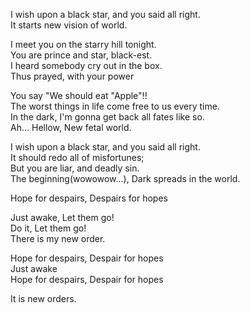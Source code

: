 I wish upon a black star, and you said all right.  
It starts new vision of world.  
  
I meet you on the starry hill tonight.  
You are prince and star, black-est.  
I heard somebody cry out in the box.  
Thus prayed, with your power  
  
You say "We should eat "Apple"!!  
The worst things in life come free to us every time.  
In the dark, I'm gonna get back all fates like so.  
Ah... Hellow, New fetal world.  
  
I wish upon a black star, and you said all right.  
It should redo all of misfortunes;  
But you are liar, and deadly sin.  
The beginning(wowowow...), Dark spreads in the world.  
  
Hope for despairs, Despairs for hopes  
  
Just awake, Let them go!  
Do it, Let them go!  
There is my new order.  
  
Hope for despairs, Despair for hopes  
Just awake  
Hope for despairs, Despair for hopes  
  
It is new orders.  